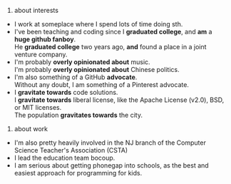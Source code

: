 1. about interests
  * I work at someplace where I spend lots of time doing sth.  
  * I've been teaching and coding since I **graduated college**, and **am** a **huge github fanboy**.   
    He **graduated college** two years ago, **and** found a place in a joint venture company.  
  * I'm probably **overly opinionated about** music.   
    I'm probably **overly opinionated about** Chinese politics.    
  * I'm also something of a GitHub **advocate**.    
    Without any doubt, I am something of a Pinterest advocate.      
  * I **gravitate towards** code solutions.    
    I **gravitate towards** liberal license, like the Apache License (v2.0), BSD, or MIT licenses.   
    The population **gravitates towards** the city.   

1. about work
  * I'm also pretty heavily involved in the NJ branch of the Computer Science Teacher's Association (CSTA)
  * I lead the education team bocoup.
  * I am serious about getting phonegap into schools, as the best and easiest approach for programming for kids. 

<!-- In this way all text cannnot be seen when previewed or published -->
